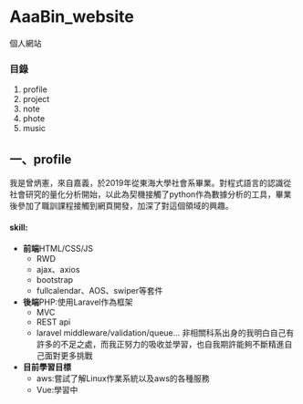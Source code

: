 # AaaBin_website
 個人網站
### 目錄
1. profile
2. project
3. note
4. phote
5. music

## 一、profile
我是曾炳憲，來自嘉義，於2019年從東海大學社會系畢業。對程式語言的認識從社會研究的量化分析開始，以此為契機接觸了python作為數據分析的工具，畢業後參加了職訓課程接觸到網頁開發，加深了對這個領域的興趣。
<br>
####  skill:
* **前端**HTML/CSS/JS
  * RWD
  * ajax、axios
  * bootstrap
  * fullcalendar、AOS、swiper等套件
* **後端**PHP:使用Laravel作為框架
  * MVC
  * REST api
  * laravel middleware/validation/queue...
非相關科系出身的我明白自己有許多的不足之處，而我正努力的吸收並學習，也自我期許能夠不斷精進自己面對更多挑戰
* **目前學習目標**
  * aws:嘗試了解Linux作業系統以及aws的各種服務
  * Vue:學習中

